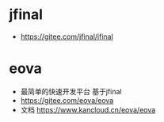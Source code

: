 # jfinal

- https://gitee.com/jfinal/jfinal


# eova

- 最简单的快速开发平台 基于jfinal 
- https://gitee.com/eova/eova
- 文档 https://www.kancloud.cn/eova/eova